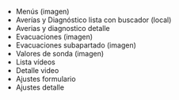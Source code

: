 
- Menús (imagen)
- Averías y Diagnóstico lista con buscador (local)
- Averias y diagnostico detalle
- Evacuaciones (imagen)
- Evacuaciones subapartado (imagen)
- Valores de sonda (imagen)
- Lista vídeos
- Detalle video
- Ajustes formulario
- Ajustes detalle
